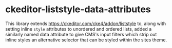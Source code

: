 # ckeditor-liststyle-data-attributes

This library extends https://ckeditor.com/cke4/addon/liststyle to, along with setting inline `style` attributes to unordered and ordered lists, added a similarly named data attribute to give CMS's input filters which strip out inline styles an alternative selector that can be styled within the sites theme.